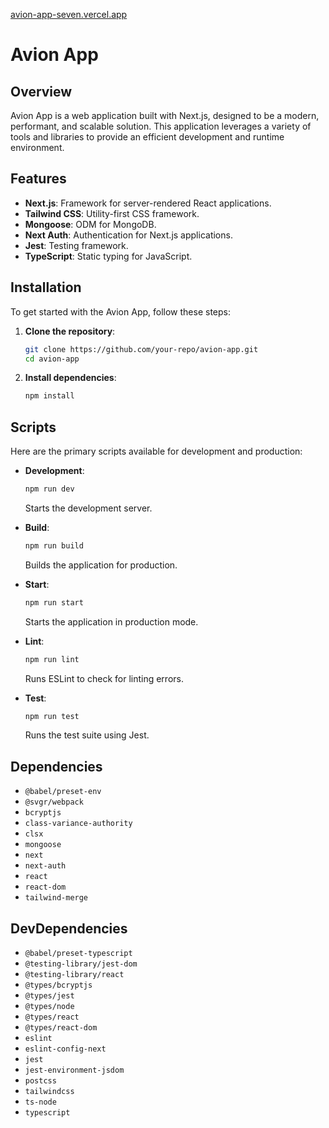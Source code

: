[avion-app-seven.vercel.app](https://avion-app-seven.vercel.app/)


# Avion App

## Overview
Avion App is a web application built with Next.js, designed to be a modern, performant, and scalable solution. This application leverages a variety of tools and libraries to provide an efficient development and runtime environment.

## Features
- **Next.js**: Framework for server-rendered React applications.
- **Tailwind CSS**: Utility-first CSS framework.
- **Mongoose**: ODM for MongoDB.
- **Next Auth**: Authentication for Next.js applications.
- **Jest**: Testing framework.
- **TypeScript**: Static typing for JavaScript.

## Installation
To get started with the Avion App, follow these steps:

1. **Clone the repository**:
    ```bash
    git clone https://github.com/your-repo/avion-app.git
    cd avion-app
    ```

2. **Install dependencies**:
    ```bash
    npm install
    ```

## Scripts
Here are the primary scripts available for development and production:

- **Development**:
    ```bash
    npm run dev
    ```
    Starts the development server.

- **Build**:
    ```bash
    npm run build
    ```
    Builds the application for production.

- **Start**:
    ```bash
    npm run start
    ```
    Starts the application in production mode.

- **Lint**:
    ```bash
    npm run lint
    ```
    Runs ESLint to check for linting errors.

- **Test**:
    ```bash
    npm run test
    ```
    Runs the test suite using Jest.

## Dependencies
- `@babel/preset-env`
- `@svgr/webpack`
- `bcryptjs`
- `class-variance-authority`
- `clsx`
- `mongoose`
- `next`
- `next-auth`
- `react`
- `react-dom`
- `tailwind-merge`

## DevDependencies
- `@babel/preset-typescript`
- `@testing-library/jest-dom`
- `@testing-library/react`
- `@types/bcryptjs`
- `@types/jest`
- `@types/node`
- `@types/react`
- `@types/react-dom`
- `eslint`
- `eslint-config-next`
- `jest`
- `jest-environment-jsdom`
- `postcss`
- `tailwindcss`
- `ts-node`
- `typescript`
